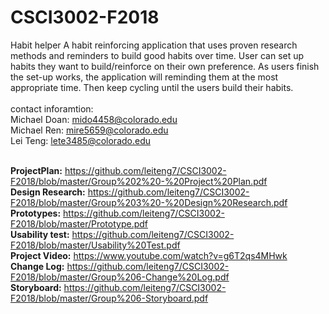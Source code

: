 # CSCI3002-F2018
Habit helper
A habit reinforcing application that uses proven research methods and reminders to build good habits over time. User can set up habits they want to build/reinforce on their own preference. As users finish the set-up works, the application will reminding them at the most appropriate time. Then keep cycling until the users build their habits.
<br />
<br />contact inforamtion:
<br />Michael Doan: mido4458@colorado.edu
<br />Michael Ren: mire5659@colorado.edu
<br />Lei Teng: lete3485@colorado.edu

<br /> **ProjectPlan:** https://github.com/leiteng7/CSCI3002-F2018/blob/master/Group%202%20-%20Project%20Plan.pdf
<br /> **Design Research:** https://github.com/leiteng7/CSCI3002-F2018/blob/master/Group%203%20-%20Design%20Research.pdf
<br /> **Prototypes:** https://github.com/leiteng7/CSCI3002-F2018/blob/master/Prototype.pdf
<br /> **Usability test:** https://github.com/leiteng7/CSCI3002-F2018/blob/master/Usability%20Test.pdf
<br /> **Project Video:** https://www.youtube.com/watch?v=g6T2qs4MHwk
<br /> **Change Log:** https://github.com/leiteng7/CSCI3002-F2018/blob/master/Group%206-Change%20Log.pdf
<br /> **Storyboard:** https://github.com/leiteng7/CSCI3002-F2018/blob/master/Group%206-Storyboard.pdf

